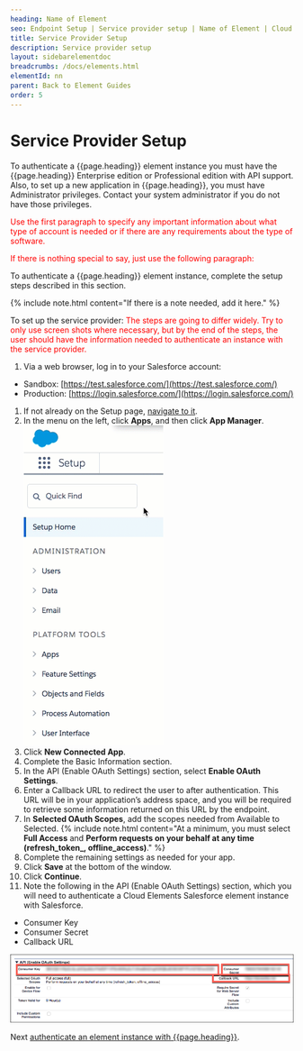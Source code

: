 ```yaml
---
heading: Name of Element
seo: Endpoint Setup | Service provider setup | Name of Element | Cloud Elements API Docs
title: Service Provider Setup
description: Service provider setup
layout: sidebarelementdoc
breadcrumbs: /docs/elements.html
elementId: nn
parent: Back to Element Guides
order: 5
---
```


# Service Provider Setup

To authenticate a {{page.heading}} element instance you must have the {{page.heading}} Enterprise edition or Professional edition with API support. Also, to set up a new application in {{page.heading}}, you must have Administrator privileges. Contact your system administrator if you do not have those privileges.

<span style="color:red">Use the first paragraph to specify any important information about what type of account is needed or if there are any requirements about the type of software.</span>

<span style="color:red">If there is nothing special to say, just use the following paragraph:</span>

To authenticate a {{page.heading}} element instance, complete the setup steps described in this section.

{% include note.html content="If there is a note needed, add it here.</a>" %}

To set up the service provider: <span style="color:red">The steps are going to differ widely. Try to only use screen shots where necessary, but by the end of the steps, the user should have the information needed to authenticate an instance with the service provider.</span>

1. Via a web browser, log in to your Salesforce account:
  * Sandbox: [https://test.salesforce.com/](https://test.salesforce.com/)
  * Production: [https://login.salesforce.com/](https://login.salesforce.com/)
1. If not already on the Setup page, [navigate to it](https://help.salesforce.com/articleView?id=basics_nav_setup.htm&type=0).
2. In the menu on the left, click __Apps__, and then click __App Manager__.
![Salesforce Connected App step 1](img/Apps.gif)
2. Click __New Connected App__.
3. Complete the Basic Information section.
4. In the API (Enable OAuth Settings) section, select __Enable OAuth Settings__.
5. Enter a Callback URL to redirect the user to after authentication. This URL will be in your application’s address space, and you will be required to retrieve some information returned on this URL by the endpoint.
6. In __Selected OAuth Scopes__, add the scopes needed from Available to Selected.
      {% include note.html content="At a minimum, you must select <strong>Full Access</strong> and <strong>Perform requests on your behalf at any time (refresh\_token_, offline\_access)</strong>." %}
8. Complete the remaining settings as needed for your app.
8. Click __Save__ at the bottom of the window.
9. Click __Continue__.
9. Note the following in the API (Enable OAuth Settings) section, which you will need to authenticate a Cloud Elements Salesforce element instance with Salesforce.
 * Consumer Key
 * Consumer Secret
 * Callback URL

![Salesforce Connected App step 3](img/salesforce-connected-app-3.png)

Next [authenticate an element instance with {{page.heading}}](authenticate.html).
